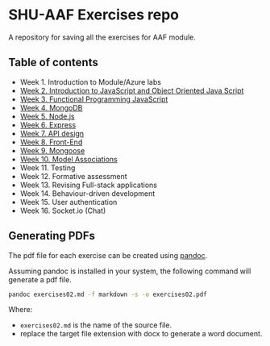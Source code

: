# SHU-AAF Exercises repo

A repository for saving all the exercises for AAF module.

## Table of contents

- Week 1. Introduction to Module/Azure labs
- [Week 2. Introduction to JavaScript and Object Oriented Java Script](./week02-Intro-JS-OO/)
- [Week 3. Functional Programming JavaScript](./week03-Functional-JS/)
- [Week 4. MongoDB](./week04-MongoDB/)
- [Week 5. Node.js](./week05-NodeJS/)
- [Week 6. Express](./week06/Express)
- [Week 7. API design](./week07-API-design)
- [Week 8. Front-End](./week08-front-end)
- [Week 9. Mongoose](./week09-Mongoose)
- [Week 10. Model Associations](./week10-Model-Associations)
- Week 11. Testing
- Week 12. Formative assessment
- Week 13. Revising Full-stack applications
- Week 14. Behaviour-driven development
- Week 15. User authentication
- Week 16. Socket.io (Chat)

## Generating PDFs

The pdf file for each exercise can be created using [pandoc](https://pandoc.org/).

Assuming pandoc is installed in your system, the following command will generate a pdf file.

```bash
pandoc exercises02.md -f markdown -s -o exercises02.pdf
```

Where:

- `exercises02.md` is the name of the source file.
- replace the target file extension with docx to generate a word document.
